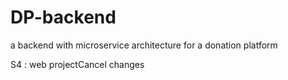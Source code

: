 # DP-backend
a backend with microservice architecture for a donation platform

S4 : web projectCancel changes
